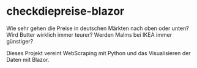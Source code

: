 # checkdiepreise-blazor

Wie sehr gehen die Preise in deutschen Märkten nach oben oder unten?
Wird Butter wirklich immer teurer? Werden Malms bei IKEA immer günstiger?

Dieses Projekt vereint WebScraping mit Python und das Visualisieren der Daten mit Blazor. 
